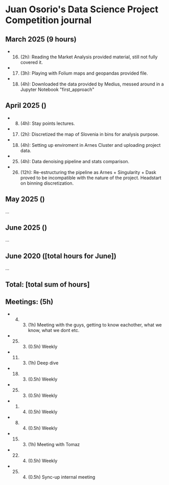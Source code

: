 # Juan Osorio's Data Science Project Competition journal

## March 2025 (9 hours)
* 16. (2h): Reading the Market Analysis provided material, still not fully covered it.
* 17. (3h): Playing with Folium maps and geopandas provided file.
* 18. (4h): Downloaded the data provided by Medius, messed around in a Jupyter Notebook "first_approach"

## April 2025 ()
* 8. (4h): Stay points lectures.
* 17. (2h): Discretized the map of Slovenia in bins for analysis purpose. 
* 18. (4h): Setting up enviroment in Arnes Cluster and uploading project data. 
* 25. (4h): Data denoising pipeline and stats comparison.
* 26. (12h): Re-estructuring the pipeline as Arnes + Singularity + Dask proved to be incompatible with the nature of the project. Headstart on binning discretization. 
## May 2025 ()

...

## June 2025 ()

...

## June 2020 ([total hours for June])

...

## Total: [total sum of hours]

## Meetings: (5h)
* 4. 3.  (1h) Meeting with the guys, getting to know eachother, what we know, what we dont etc.
* 25. 3.  (0.5h) Weekly
* 11. 3.  (1h) Deep dive  
* 18. 3.  (0.5h) Weekly
* 25. 3.  (0.5h) Weekly
* 1. 4.  (0.5h) Weekly
* 8. 4.  (0.5h) Weekly
* 15. 3.  (1h) Meeting with Tomaz
* 22. 4.  (0.5h) Weekly
* 25. 4.  (0.5h) Sync-up internal meeting